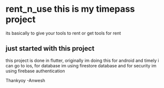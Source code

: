 # rent_n_use this is my timepass project

its basically to give your tools to rent or get tools for rent

## just started with this project

this project is done in flutter, originally im doing this for android and timely i can go to ios,
for database im using firestore database
and for security im using firebase authentication

Thankyoy 
-Anwesh
